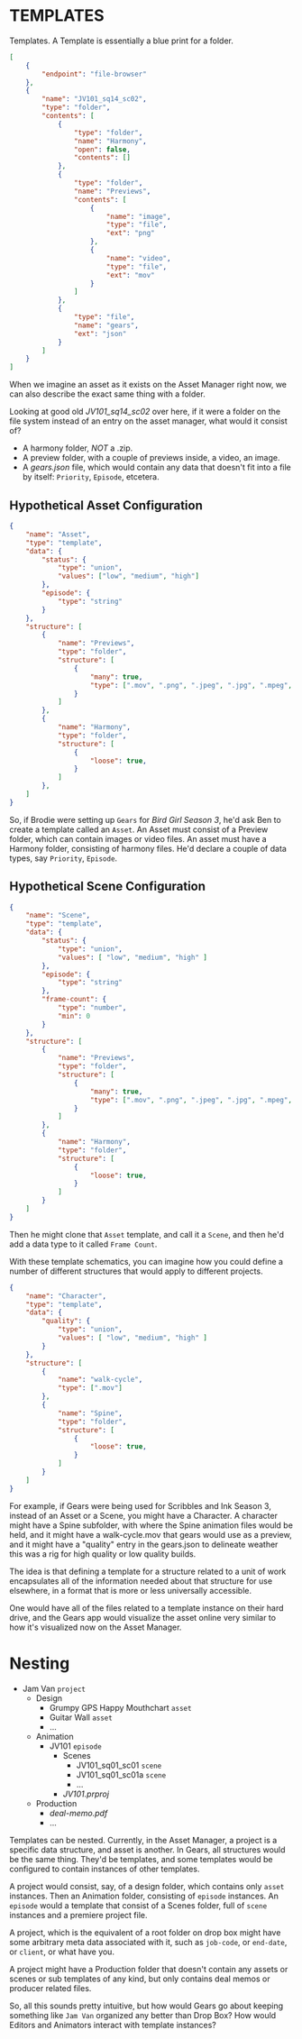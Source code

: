 <!-- @CenterHeader clear skip -->
# TEMPLATES

<!-- @Prompt -->
Templates. A Template is essentially a blue print for a folder.

<!-- @Gears clear -->
```json
[
    { 
        "endpoint": "file-browser"
    },
    {
        "name": "JV101_sq14_sc02",
        "type": "folder",
        "contents": [
            {
                "type": "folder",
                "name": "Harmony",
                "open": false,
                "contents": []
            },
            {
                "type": "folder",
                "name": "Previews",
                "contents": [
                    {
                        "name": "image",
                        "type": "file",
                        "ext": "png"
                    },
                    {
                        "name": "video",
                        "type": "file",
                        "ext": "mov"
                    }
                ]
            },
            {
                "type": "file",
                "name": "gears",
                "ext": "json"
            }
        ]
    }
]
```
<!-- @Prompt -->
When we imagine an asset as it exists on the Asset Manager right now, we can also describe the exact same thing with a folder.

<!-- @Prompt -->
Looking at good old *JV101_sq14_sc02* over here, if it were a folder on the file system instead of an entry on the asset manager, what would it consist of? 
- A harmony folder, *NOT* a .zip.
- A preview folder, with a couple of previews inside, a video, an image.
- A *gears.json* file, which would contain any data that doesn't fit into a file by itself: `Priority`, `Episode`, etcetera.

<!-- @Section clear -->

## Hypothetical Asset Configuration

```json
{
    "name": "Asset",
    "type": "template",
    "data": {
        "status": {
            "type": "union",
            "values": ["low", "medium", "high"]
        },
        "episode": {
            "type": "string"
        }
    },
    "structure": [
        {
            "name": "Previews",
            "type": "folder",
            "structure": [
                {
                    "many": true,
                    "type": [".mov", ".png", ".jpeg", ".jpg", ".mpeg", ".m4v"]
                }
            ]
        },
        {
            "name": "Harmony",
            "type": "folder",
            "structure": [
                {
                    "loose": true,
                }
            ]
        },
    ]
}
```

<!-- @Prompt -->

So, if Brodie were setting up `Gears` for *Bird Girl Season 3*, he'd ask Ben to create a template called an `Asset`. An Asset must consist of a Preview folder, which can contain images or video files. An asset must have a Harmony folder, consisting of harmony files. He'd declare a couple of data types, say `Priority`, `Episode`.

<!-- @Section clear -->

## Hypothetical Scene Configuration

```json
{
    "name": "Scene",
    "type": "template",
    "data": {
        "status": {
            "type": "union",
            "values": [ "low", "medium", "high" ]
        },
        "episode": {
            "type": "string"
        },
        "frame-count": {
            "type": "number",
            "min": 0
        }
    },
    "structure": [
        {
            "name": "Previews",
            "type": "folder",
            "structure": [
                {
                    "many": true,
                    "type": [".mov", ".png", ".jpeg", ".jpg", ".mpeg", ".m4v"]
                }
            ]
        },
        {
            "name": "Harmony",
            "type": "folder",
            "structure": [
                {
                    "loose": true,
                }
            ]
        }
    ]
}
```

<!-- @Prompt -->
Then he might clone that `Asset` template, and call it a `Scene`, and then he'd add a data type to it called `Frame Count`.

With these template schematics, you can imagine how you could define a number of different structures that would apply to different projects. 

<!-- @Section clear -->

```json
{
    "name": "Character",
    "type": "template",
    "data": {
        "quality": {
            "type": "union",
            "values": [ "low", "medium", "high" ]
        }
    },
    "structure": [
        {
            "name": "walk-cycle",
            "type": [".mov"]
        },
        {
            "name": "Spine",
            "type": "folder",
            "structure": [
                {
                    "loose": true,
                }
            ]
        }
    ]
}
```

<!-- @Prompt -->
For example, if Gears were being used for Scribbles and Ink Season 3, instead of an Asset or a Scene, you might have a Character. A character might have a Spine subfolder, with where the Spine animation files would be held, and it might have a walk-cycle.mov that gears would use as a preview, and it might have a "quality" entry in the gears.json to delineate weather this was a rig for high quality or low quality builds.

<!-- @Prompt -->
The idea is that defining a template for a structure related to a unit of work encapsulates all of the information needed about that structure for use elsewhere, in a format that is more or less universally accessible.

<!-- @Prompt -->
One would have all of the files related to a template instance on their hard drive, and the Gears app would visualize the asset online very similar to how it's visualized now on the Asset Manager.

<!-- @Section clear -->

# Nesting

- Jam Van `project`
    - Design
        - Grumpy GPS Happy Mouthchart `asset`
        - Guitar Wall `asset`
        - ...
    - Animation
        - JV101 `episode`
            - Scenes 
                - JV101_sq01_sc01 `scene`
                - JV101_sq01_sc01a `scene`
                - ...
            - *JV101.prproj*
    - Production
        - *deal-memo.pdf*
        - ...

<!-- @Prompt -->
Templates can be nested. Currently, in the Asset Manager, a project is a specific data structure, and asset is another. In Gears, all structures would be the same thing. They'd be templates, and some templates would be configured to contain instances of other templates.

<!-- @Prompt -->
A project would consist, say, of a design folder, which contains only `asset` instances. Then an Animation folder, consisting of `episode` instances. An `episode` would a template that consist of a Scenes folder, full of `scene` instances and a premiere project file.

<!-- @Prompt -->
A project, which is the equivalent of a root folder on drop box might have some arbitrary meta data associated with it, such as `job-code`, or `end-date`, or `client`, or what have you.

<!-- @Prompt -->
A project might have a Production folder that doesn't contain any assets or scenes or sub templates of any kind, but only contains deal memos or producer related files.

<!-- @Prompt -->
So, all this sounds pretty intuitive, but how would Gears go about keeping something like `Jam Van` organized any better than Drop Box? How would Editors and Animators interact with template instances?